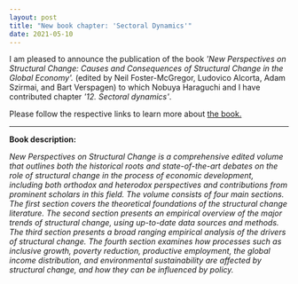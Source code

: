 ```yaml
---
layout: post
title: "New book chapter: 'Sectoral Dynamics'"
date: 2021-05-10
---
```


I am pleased to announce the publication of the book *'New Perspectives on Structural Change: Causes and Consequences of Structural Change in the Global Economy'.* (edited by Neil Foster-McGregor, Ludovico Alcorta, Adam Szirmai, and Bart Verspagen)
to which Nobuya Haraguchi and I have contributed chapter *'12. Sectoral dynamics'*.

Please follow the respective links to learn more about
<a href="https://global.oup.com/academic/product/new-perspectives-on-structural-change-9780198850113?cc=at&lang=en&#" target="_blank">the book.</a>


---------

**Book description:**

*New Perspectives on Structural Change is a comprehensive edited volume that outlines both the historical roots and state-of-the-art debates on the role of structural change in the process of economic development, including both orthodox and heterodox perspectives and contributions from prominent scholars in this field. The volume consists of four main sections. The first section covers the theoretical foundations of the structural change literature. The second section presents an empirical overview of the major trends of structural change, using up-to-date data sources and methods. The third section presents a broad ranging empirical analysis of the drivers of structural change. The fourth section examines how processes such as inclusive growth, poverty reduction, productive employment, the global income distribution, and environmental sustainability are affected by structural change, and how they can be influenced by policy.*